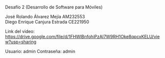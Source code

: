 Desafío 2 (Desarrollo de Software para Móviles)

José Rolando Álvarez Mejía AM232553  
Diego Enrique Canjura Estrada CE221950

Link del video:
https://drive.google.com/file/d/1FHWlBnfohiPzAI7W9RH1Oke8qpcxKELU/view?usp=sharing

Usuario: admin
Contraseña: admin
